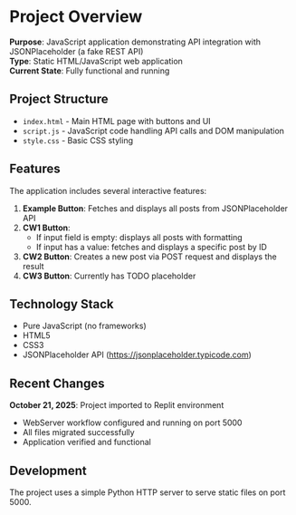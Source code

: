# Project Overview

**Purpose**: JavaScript application demonstrating API integration with JSONPlaceholder (a fake REST API)  
**Type**: Static HTML/JavaScript web application  
**Current State**: Fully functional and running

## Project Structure

- `index.html` - Main HTML page with buttons and UI
- `script.js` - JavaScript code handling API calls and DOM manipulation
- `style.css` - Basic CSS styling

## Features

The application includes several interactive features:

1. **Example Button**: Fetches and displays all posts from JSONPlaceholder API
2. **CW1 Button**: 
   - If input field is empty: displays all posts with formatting
   - If input has a value: fetches and displays a specific post by ID
3. **CW2 Button**: Creates a new post via POST request and displays the result
4. **CW3 Button**: Currently has TODO placeholder

## Technology Stack

- Pure JavaScript (no frameworks)
- HTML5
- CSS3
- JSONPlaceholder API (https://jsonplaceholder.typicode.com)

## Recent Changes

**October 21, 2025**: Project imported to Replit environment
- WebServer workflow configured and running on port 5000
- All files migrated successfully
- Application verified and functional

## Development

The project uses a simple Python HTTP server to serve static files on port 5000.
